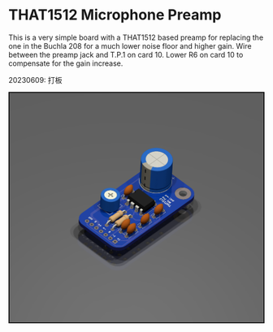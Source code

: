 # THAT1512 Microphone Preamp
This is a very simple board with a THAT1512 based preamp for replacing the one in the Buchla 208 for a much lower noise floor and higher gain. Wire between the preamp jack and T.P.1 on card 10. Lower R6 on card 10 to compensate for the gain increase.

20230609: 打板

![Render](thatmicpre_3D_render.png)
